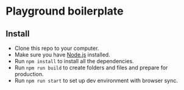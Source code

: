 # Playground boilerplate

## Install

* Clone this repo to your computer.
* Make sure you have [Node.js](https://nodejs.org/) installed.
* Run `npm install` to install all the dependencies.
* Run `npm run build` to create folders and files and prepare for production.
* Run `npm run start` to set up dev environment with browser sync.
